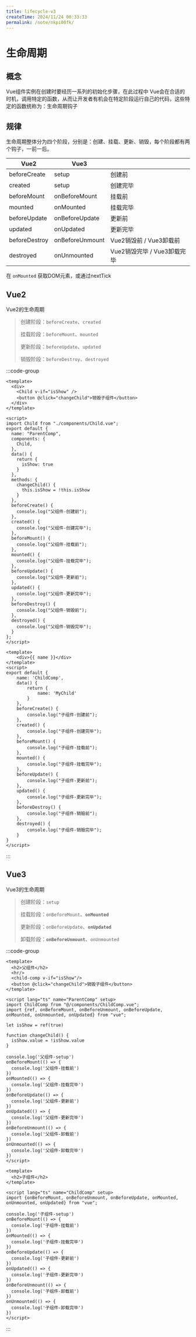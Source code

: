 ```yaml
---
title: lifecycle-v3
createTime: 2024/11/24 00:33:33
permalink: /note/nkpi00fk/
---
```

# 生命周期

## 概念

Vue组件实例在创建时要经历一系列的初始化步骤，在此过程中 Vue会在合适的时机，调用特定的函数，从而让开发者有机会在特定阶段运行自己的代码，这些特定的函数统称为：生命周期钩子

## 规律

生命周期整体分为四个阶段，分别是：创建、挂载、更新、销毁，每个阶段都有两个钩子，一前一后。



| Vue2          | Vue3            |                             |
| ------------- | --------------- | --------------------------- |
| beforeCreate  | setup           | 创建前                      |
| created       | setup           | 创建完毕                    |
| beforeMount   | onBeforeMount   | 挂载前                      |
| mounted       | onMounted       | 挂载完毕                    |
| beforeUpdate  | onBeforeUpdate  | 更新前                      |
| updated       | onUpdated       | 更新完毕                    |
| beforeDestroy | onBeforeUnmount | Vue2销毁前 / Vue3卸载前     |
| destroyed     | onUnmounted     | Vue2销毁完毕 / Vue3卸载完毕 |

在 `onMounted` 获取DOM元素，或通过nextTick



## Vue2

Vue2的生命周期

> 创建阶段：`beforeCreate`、`created`
>
> 挂载阶段：`beforeMount`、`mounted`
>
> 更新阶段：`beforeUpdate`、`updated`
>
> 销毁阶段：`beforeDestroy`、`destroyed`

:::code-group

```vue [父组件]
<template>
  <div>
    <Child v-if="isShow" />
    <button @click="changeChild">销毁子组件</button>
  </div>
</template>

<script>
import Child from "./components/Child.vue";
export default {
  name: "ParentComp",
  components: {
    Child,
  },
  data() {
    return {
      isShow: true
    }
  },
  methods: {
    changeChild() {
      this.isShow = !this.isShow
    }
  },
  beforeCreate() {
    console.log("父组件-创建前");
  },
  created() {
    console.log("父组件-创建完毕");
  },
  beforeMount() {
    console.log("父组件-挂载前");
  },
  mounted() {
    console.log("父组件-挂载完毕");
  },
  beforeUpdate() {
    console.log("父组件-更新前");
  },
  updated() {
    console.log("父组件-更新完毕");
  },
  beforeDestroy() {
    console.log("父组件-销毁前");
  },
  destroyed() {
    console.log("父组件-销毁完毕");
  }
};
</script>
```

```vue [子组件]
<template>
    <div>{{ name }}</div>
</template>
<script>
export default {
    name: 'ChildComp',
    data() {
        return {
            name: 'MyChild'
        }
    },
    beforeCreate() {
        console.log("子组件-创建前");
    },
    created() {
        console.log("子组件-创建完毕");
    },
    beforeMount() {
        console.log("子组件-挂载前");
    },
    mounted() {
        console.log("子组件-挂载完毕");
    },
    beforeUpdate() {
        console.log("子组件-更新前");
    },
    updated() {
        console.log("子组件-更新完毕");
    },
    beforeDestroy() {
        console.log("子组件-销毁前");
    },
    destroyed() {
        console.log("子组件-销毁完毕");
    }
}
</script>
```

:::





## Vue3

Vue3的生命周期

> 创建阶段：`setup`
>
> 挂载阶段：`onBeforeMount`、**`onMounted`**
>
> 更新阶段：`onBeforeUpdate`、**`onUpdated`**
>
> 卸载阶段：**`onBeforeUnmount`**、`onUnmounted`

:::code-group

```vue [父组件]
<template>
  <h2>父组件</h2>
  <hr/>
  <child-comp v-if="isShow"/>
  <button @click="changeChild">销毁子组件</button>
</template>

<script lang="ts" name="ParentComp" setup>
import ChildComp from "@/components/ChildComp.vue";
import {ref, onBeforeMount, onBeforeUnmount, onBeforeUpdate, onMounted, onUnmounted, onUpdated} from "vue";

let isShow = ref(true)

function changeChild() {
  isShow.value = !isShow.value
}

console.log('父组件-setup')
onBeforeMount(() => {
  console.log('父组件-挂载前')
})
onMounted(() => {
  console.log('父组件-挂载完毕')
})
onBeforeUpdate(() => {
  console.log('父组件-更新前')
})
onUpdated(() => {
  console.log('父组件-更新完毕')
})
onBeforeUnmount(() => {
  console.log('父组件-卸载前')
})
onUnmounted(() => {
  console.log('父组件-卸载完毕')
})
</script>
```

```vue [子组件]
<template>
  <h2>子组件</h2>
</template>

<script lang="ts" name="ChildComp" setup>
import {onBeforeMount, onBeforeUnmount, onBeforeUpdate, onMounted, onUnmounted, onUpdated} from "vue";

console.log('子组件-setup')
onBeforeMount(() => {
  console.log('子组件-挂载前')
})
onMounted(() => {
  console.log('子组件-挂载完毕')
})
onBeforeUpdate(() => {
  console.log('子组件-更新前')
})
onUpdated(() => {
  console.log('子组件-更新完毕')
})
onBeforeUnmount(() => {
  console.log('子组件-卸载前')
})
onUnmounted(() => {
  console.log('子组件-卸载完毕')
})
</script>
```

:::
